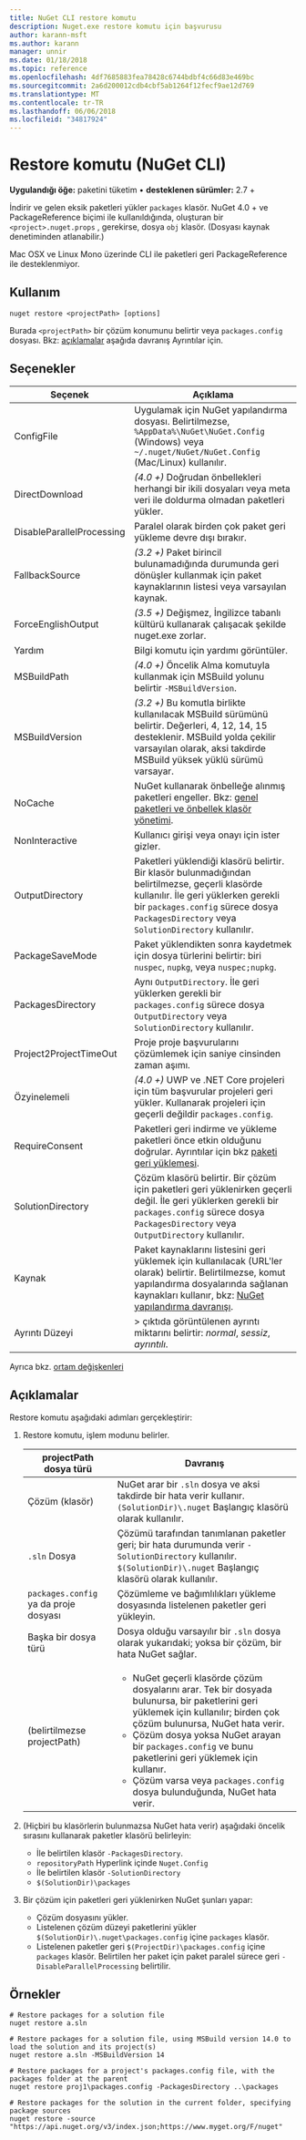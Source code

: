 ```yaml
---
title: NuGet CLI restore komutu
description: Nuget.exe restore komutu için başvurusu
author: karann-msft
ms.author: karann
manager: unnir
ms.date: 01/18/2018
ms.topic: reference
ms.openlocfilehash: 4df7685883fea78428c6744bdbf4c66d83e469bc
ms.sourcegitcommit: 2a6d200012cdb4cbf5ab1264f12fecf9ae12d769
ms.translationtype: MT
ms.contentlocale: tr-TR
ms.lasthandoff: 06/06/2018
ms.locfileid: "34817924"
---
```

# <a name="restore-command-nuget-cli"></a>Restore komutu (NuGet CLI)

**Uygulandığı öğe:** paketini tüketim &bullet; **desteklenen sürümler:** 2.7 +

İndirir ve gelen eksik paketleri yükler `packages` klasör. NuGet 4.0 + ve PackageReference biçimi ile kullanıldığında, oluşturan bir `<project>.nuget.props` , gerekirse, dosya `obj` klasör. (Dosyası kaynak denetiminden atlanabilir.)

Mac OSX ve Linux Mono üzerinde CLI ile paketleri geri PackageReference ile desteklenmiyor.

## <a name="usage"></a>Kullanım

```cli
nuget restore <projectPath> [options]
```

Burada `<projectPath>` bir çözüm konumunu belirtir veya `packages.config` dosyası. Bkz: [açıklamalar](#remarks) aşağıda davranış Ayrıntılar için.

## <a name="options"></a>Seçenekler

| Seçenek | Açıklama |
| --- | --- |
| ConfigFile | Uygulamak için NuGet yapılandırma dosyası. Belirtilmezse, `%AppData%\NuGet\NuGet.Config` (Windows) veya `~/.nuget/NuGet/NuGet.Config` (Mac/Linux) kullanılır.|
| DirectDownload | *(4.0 +)*  Doğrudan önbellekleri herhangi bir ikili dosyaları veya meta veri ile doldurma olmadan paketleri yükler. |
| DisableParallelProcessing | Paralel olarak birden çok paket geri yükleme devre dışı bırakır. |
| FallbackSource | *(3.2 +)*  Paket birincil bulunamadığında durumunda geri dönüşler kullanmak için paket kaynaklarının listesi veya varsayılan kaynak. |
| ForceEnglishOutput | *(3.5 +)*  Değişmez, İngilizce tabanlı kültürü kullanarak çalışacak şekilde nuget.exe zorlar. |
| Yardım | Bilgi komutu için yardımı görüntüler. |
| MSBuildPath | *(4.0 +)*  Öncelik Alma komutuyla kullanmak için MSBuild yolunu belirtir `-MSBuildVersion`. |
| MSBuildVersion | *(3.2 +)*  Bu komutla birlikte kullanılacak MSBuild sürümünü belirtir. Değerleri, 4, 12, 14, 15 desteklenir. MSBuild yolda çekilir varsayılan olarak, aksi takdirde MSBuild yüksek yüklü sürümü varsayar. |
| NoCache | NuGet kullanarak önbelleğe alınmış paketleri engeller. Bkz: [genel paketleri ve önbellek klasör yönetimi](../consume-packages/managing-the-global-packages-and-cache-folders.md). |
| NonInteractive | Kullanıcı girişi veya onayı için ister gizler. |
| OutputDirectory | Paketleri yüklendiği klasörü belirtir. Bir klasör bulunmadığından belirtilmezse, geçerli klasörde kullanılır. İle geri yüklerken gerekli bir `packages.config` sürece dosya `PackagesDirectory` veya `SolutionDirectory` kullanılır.|
| PackageSaveMode | Paket yüklendikten sonra kaydetmek için dosya türlerini belirtir: biri `nuspec`, `nupkg`, veya `nuspec;nupkg`. |
| PackagesDirectory | Aynı `OutputDirectory`. İle geri yüklerken gerekli bir `packages.config` sürece dosya `OutputDirectory` veya `SolutionDirectory` kullanılır. |
| Project2ProjectTimeOut | Proje proje başvurularını çözümlemek için saniye cinsinden zaman aşımı. |
| Özyinelemeli | *(4.0 +)*  UWP ve .NET Core projeleri için tüm başvurular projeleri geri yükler. Kullanarak projeleri için geçerli değildir `packages.config`. |
| RequireConsent | Paketleri geri indirme ve yükleme paketleri önce etkin olduğunu doğrular. Ayrıntılar için bkz [paketi geri yüklemesi](../consume-packages/package-restore.md). |
| SolutionDirectory | Çözüm klasörü belirtir. Bir çözüm için paketleri geri yüklenirken geçerli değil. İle geri yüklerken gerekli bir `packages.config` sürece dosya `PackagesDirectory` veya `OutputDirectory` kullanılır. |
| Kaynak | Paket kaynaklarını listesini geri yüklemek için kullanılacak (URL'ler olarak) belirtir. Belirtilmezse, komut yapılandırma dosyalarında sağlanan kaynakları kullanır, bkz: [NuGet yapılandırma davranışı](../consume-packages/configuring-nuget-behavior.md). |
| Ayrıntı Düzeyi |> çıktıda görüntülenen ayrıntı miktarını belirtir: *normal*, *sessiz*, *ayrıntılı*. |

Ayrıca bkz. [ortam değişkenleri](cli-ref-environment-variables.md)

## <a name="remarks"></a>Açıklamalar

Restore komutu aşağıdaki adımları gerçekleştirir:

1. Restore komutu, işlem modunu belirler.

   | projectPath dosya türü | Davranış |
   | --- | --- |
   | Çözüm (klasör) | NuGet arar bir `.sln` dosya ve aksi takdirde bir hata verir kullanır. `(SolutionDir)\.nuget` Başlangıç klasörü olarak kullanılır. |
   | `.sln` Dosya | Çözümü tarafından tanımlanan paketler geri; bir hata durumunda verir `-SolutionDirectory` kullanılır. `$(SolutionDir)\.nuget` Başlangıç klasörü olarak kullanılır. |
   | `packages.config` ya da proje dosyası | Çözümleme ve bağımlılıkları yükleme dosyasında listelenen paketler geri yükleyin. |
   | Başka bir dosya türü | Dosya olduğu varsayılır bir `.sln` dosya olarak yukarıdaki; yoksa bir çözüm, bir hata NuGet sağlar. |
   | (belirtilmezse projectPath) | <ul><li>NuGet geçerli klasörde çözüm dosyalarını arar. Tek bir dosyada bulunursa, bir paketlerini geri yüklemek için kullanılır; birden çok çözüm bulunursa, NuGet hata verir.</li><li>Çözüm dosya yoksa NuGet arayan bir `packages.config` ve bunu paketlerini geri yüklemek için kullanır.</li><li>Çözüm varsa veya `packages.config` dosya bulunduğunda, NuGet hata verir.</ul> |

2. (Hiçbiri bu klasörlerin bulunmazsa NuGet hata verir) aşağıdaki öncelik sırasını kullanarak paketler klasörü belirleyin:

    - İle belirtilen klasör `-PackagesDirectory`.
    - `repositoryPath` Hyperlink içinde `Nuget.Config`
    - İle belirtilen klasör `-SolutionDirectory`
    - `$(SolutionDir)\packages`

3. Bir çözüm için paketleri geri yüklenirken NuGet şunları yapar:
    - Çözüm dosyasını yükler.
    - Listelenen çözüm düzeyi paketlerini yükler `$(SolutionDir)\.nuget\packages.config` içine `packages` klasör.
    - Listelenen paketler geri `$(ProjectDir)\packages.config` içine `packages` klasör. Belirtilen her paket için paket paralel sürece geri `-DisableParallelProcessing` belirtilir.

## <a name="examples"></a>Örnekler

```cli
# Restore packages for a solution file
nuget restore a.sln

# Restore packages for a solution file, using MSBuild version 14.0 to load the solution and its project(s)
nuget restore a.sln -MSBuildVersion 14

# Restore packages for a project's packages.config file, with the packages folder at the parent
nuget restore proj1\packages.config -PackagesDirectory ..\packages

# Restore packages for the solution in the current folder, specifying package sources
nuget restore -source "https://api.nuget.org/v3/index.json;https://www.myget.org/F/nuget"
```
